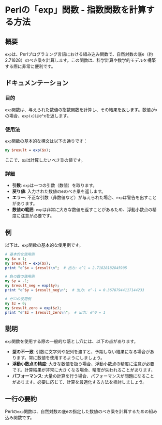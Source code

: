 <!--
Meta Description: # Perlの「exp」関数 - 指数関数を計算する方法 ## 概要 `exp`は、Perlプログラミング言語における組み込み関数で、自然対数の底e（約2.71828）のべき乗を計算します。この関数は、科学計算や数学的モデルを構築する際に非常に便利です。 ## ドキュメンテーション ### 目的 `...
Meta Keywords: exp, result, print, perlの, 関数は
-->

# Perlの「exp」関数 - 指数関数を計算する方法

## 概要
`exp`は、Perlプログラミング言語における組み込み関数で、自然対数の底e（約2.71828）のべき乗を計算します。この関数は、科学計算や数学的モデルを構築する際に非常に便利です。

## ドキュメンテーション
### 目的
`exp`関数は、与えられた数値の指数関数を計算し、その結果を返します。数値がxの場合、`exp(x)`はe^xを返します。

### 使用法
`exp`関数の基本的な構文は以下の通りです：

```perl
my $result = exp($x);
```

ここで、`$x`は計算したいべき乗の値です。

### 詳細
- **引数**: `exp`は一つの引数（数値）を取ります。
- **戻り値**: 入力された数値のeのべき乗を返します。
- **エラー**: 不正な引数（非数値など）が与えられた場合、`exp`は警告を出すことがあります。
- **数値の範囲**: `exp`は非常に大きな数値を返すことがあるため、浮動小数点の精度に注意が必要です。

## 例
以下は、`exp`関数の基本的な使用例です。

```perl
# 基本的な使用例
my $x = 1;
my $result = exp($x);
print "e^$x = $result\n";  # 出力: e^1 = 2.71828182845905

# 負の数の使用例
my $y = -1;
my $result_neg = exp($y);
print "e^$y = $result_neg\n";  # 出力: e^-1 = 0.36787944117144233

# ゼロの使用例
my $z = 0;
my $result_zero = exp($z);
print "e^$z = $result_zero\n";  # 出力: e^0 = 1
```

## 説明
`exp`関数を使用する際の一般的な落とし穴には、以下の点があります。

- **型の不一致**: 引数に文字列や配列を渡すと、予期しない結果になる場合があります。常に数値を使用するようにしましょう。
- **浮動小数点の精度**: 大きな数値を扱う場合、浮動小数点の精度に注意が必要です。計算結果が非常に大きくなる場合、精度が失われることがあります。
- **パフォーマンス**: 大量の計算を行う場合、パフォーマンスが問題になることがあります。必要に応じて、計算を最適化する方法を検討しましょう。

## 一行の要約
Perlの`exp`関数は、自然対数の底eの指定した数値のべき乗を計算するための組み込み関数です。